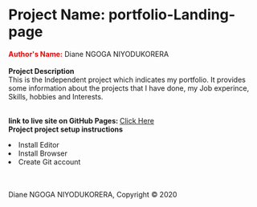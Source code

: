 # Project Name: portfolio-Landing-page

<html>
  
  <form>
  
<b><label style="color:#e60606;"> Author's Name:</label></b> <label> Diane NGOGA NIYODUKORERA</label><br><br>
  <b><label> Project Description</label></b> <br>
  <label>This is the Independent project which indicates my portfolio. It provides some information about the projects that I have done, my Job experince, Skills, hobbies and Interests. </label><br><br>
  
 <b> <label>link to live site on GitHub Pages: <label></b>
    <a href="https://github.com/dianahub250/portfolio-Landing-page"> Click Here</a><br>
  <b><label>Project project setup instructions</label></b>
  
  <li>Install Editor</li>
    <li>Install Browser</li>
    <li>Create Git account</li><br><br>
    
  <footer>
 <p>Diane NGOGA NIYODUKORERA, Copyright &copy; 2020<p>
 </footer>
  
  </form>
  </html>


